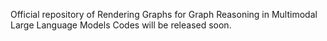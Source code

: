 Official repository of Rendering Graphs for Graph Reasoning in Multimodal Large Language Models
Codes will be released soon.
